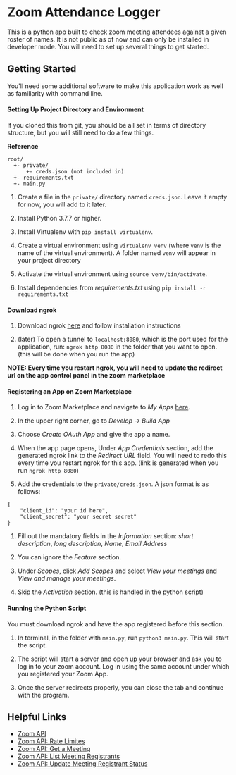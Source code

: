 # Zoom Attendance Logger

This is a python app built to check zoom meeting attendees against a given roster of names. It is not public as of now and can only be installed in developer mode. You will need to set up several things to get started.

## Getting Started

You'll need some additional software to make this application work as well as familiarity with command line.

#### Setting Up Project Directory and Environment

If you cloned this from git, you should be all set in terms of directory structure, but you will still need to do a few things.

**Reference**
```
root/
  +- private/
      +- creds.json (not included in)
  +- requirements.txt
  +- main.py
```

1. Create a file in the `private/` directory named `creds.json`. Leave it empty for now, you will add to it later.

1. Install Python 3.7.7 or higher.

1. Install Virtualenv with `pip install virtualenv`.

1. Create a virtual environment using `virtualenv venv` (where `venv` is the name of the virtual environment). A folder named `venv` will appear in your project directory

1. Activate the virtual environment using `source venv/bin/activate`.

1. Install dependencies from _requirements.txt_ using `pip install -r requirements.txt`

#### Download ngrok

1. Download ngrok [here](https://ngrok.com/download) and follow installation instructions

1. (later) To open a tunnel to `localhost:8080`, which is the port used for the application, run: `ngrok http 8080` in the folder that you want to open. (this will be done when you run the app)

**NOTE: Every time you restart ngrok, you will need to update the redirect url on the app control panel in the zoom marketplace**

#### Registering an App on Zoom Marketplace

1. Log in to Zoom Marketplace and navigate to _My Apps_ [here](https://marketplace.zoom.us/user/build).

1. In the upper right corner, go to _Develop -> Build App_

1. Choose _Create OAuth App_ and give the app a name.

1. When the app page opens, Under _App Credentials_ section, add the generated ngrok link to the _Redirect URL_ field. You will need to redo this every time you restart ngrok for this app. (link is generated when you run `ngrok http 8080`)

1. Add the credentials to the `private/creds.json`. A json format is as follows:
```
{
	"client_id": "your id here",
	"client_secret": "your secret secret"
}
```

1. Fill out the mandatory fields in the _Information_ section: _short description_, _long description_, _Name_, _Email Address_

1. You can ignore the _Feature_ section.

1. Under _Scopes_, click _Add Scopes_ and select _View your meetings_ and _View and manage your meetings_.

1. Skip the _Activation_ section. (this is handled in the python script)

#### Running the Python Script

You must download ngrok and have the app registered before this section.

1. In terminal, in the folder with `main.py`, run `python3 main.py`. This will start the script. 

1. The script will start a server and open up your browser and ask you to log in to your zoom account. Log in using the same account under which you registered your Zoom App. 

1. Once the server redirects properly, you can close the tab and continue with the program.


## Helpful Links

- [Zoom API](https://marketplace.zoom.us/docs/api-reference/zoom-api)
- [Zoom API: Rate Limites](https://marketplace.zoom.us/docs/api-reference/rate-limits)
- [Zoom API: Get a Meeting](https://marketplace.zoom.us/docs/api-reference/zoom-api/meetings/meeting)
- [Zoom API: List Meeting Registrants](https://marketplace.zoom.us/docs/api-reference/zoom-api/meetings/meetingregistrants)
- [Zoom API: Update Meeting Registrant Status](https://marketplace.zoom.us/docs/api-reference/zoom-api/meetings/meetingregistrantstatus)




